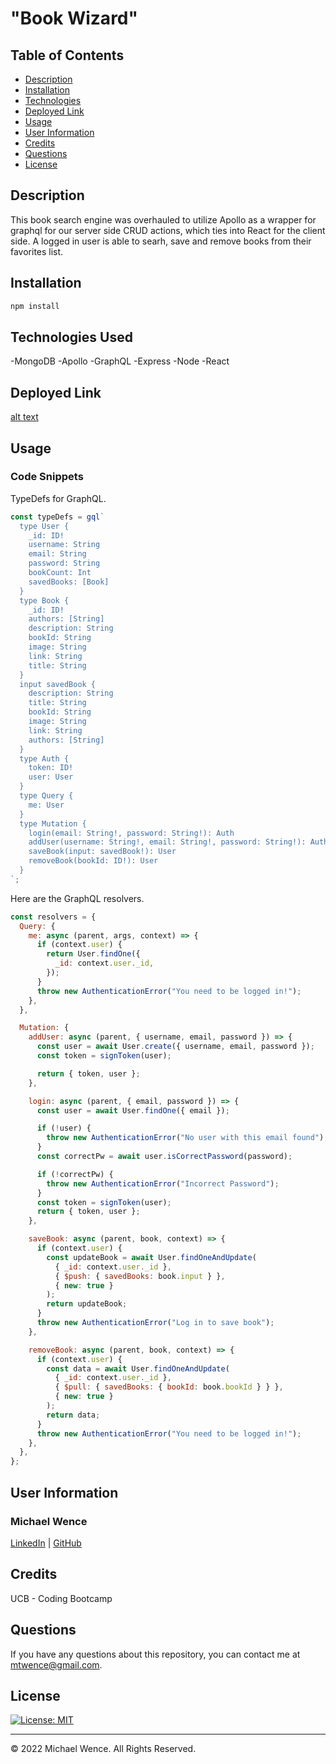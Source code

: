 # "Book Wizard"

## Table of Contents

- [Description](#description)
- [Installation](#installation)
- [Technologies](#technologies-used)
- [Deployed Link](#link)
- [Usage](#usage)
- [User Information](#user-information)
- [Credits](#credits)
- [Questions](#questions)
- [License](#license)

## Description

This book search engine was overhauled to utilize Apollo as a wrapper for graphql for our server side CRUD actions, which ties into React for the client side. A logged in user is able to searh, save and remove books from their favorites list.

## Installation

```ruby
npm install
```

## Technologies Used

-MongoDB
-Apollo
-GraphQL
-Express
-Node
-React

## Deployed Link

[alt text](https://book-wizard.herokuapp.com/)

## Usage

### Code Snippets

TypeDefs for GraphQL.

```javascript
const typeDefs = gql`
  type User {
    _id: ID!
    username: String
    email: String
    password: String
    bookCount: Int
    savedBooks: [Book]
  }
  type Book {
    _id: ID!
    authors: [String]
    description: String
    bookId: String
    image: String
    link: String
    title: String
  }
  input savedBook {
    description: String
    title: String
    bookId: String
    image: String
    link: String
    authors: [String]
  }
  type Auth {
    token: ID!
    user: User
  }
  type Query {
    me: User
  }
  type Mutation {
    login(email: String!, password: String!): Auth
    addUser(username: String!, email: String!, password: String!): Auth
    saveBook(input: savedBook!): User
    removeBook(bookId: ID!): User
  }
`;
```

Here are the GraphQL resolvers.

```javascript
const resolvers = {
  Query: {
    me: async (parent, args, context) => {
      if (context.user) {
        return User.findOne({
          _id: context.user._id,
        });
      }
      throw new AuthenticationError("You need to be logged in!");
    },
  },

  Mutation: {
    addUser: async (parent, { username, email, password }) => {
      const user = await User.create({ username, email, password });
      const token = signToken(user);

      return { token, user };
    },

    login: async (parent, { email, password }) => {
      const user = await User.findOne({ email });

      if (!user) {
        throw new AuthenticationError("No user with this email found");
      }
      const correctPw = await user.isCorrectPassword(password);

      if (!correctPw) {
        throw new AuthenticationError("Incorrect Password");
      }
      const token = signToken(user);
      return { token, user };
    },

    saveBook: async (parent, book, context) => {
      if (context.user) {
        const updateBook = await User.findOneAndUpdate(
          { _id: context.user._id },
          { $push: { savedBooks: book.input } },
          { new: true }
        );
        return updateBook;
      }
      throw new AuthenticationError("Log in to save book");
    },

    removeBook: async (parent, book, context) => {
      if (context.user) {
        const data = await User.findOneAndUpdate(
          { _id: context.user._id },
          { $pull: { savedBooks: { bookId: book.bookId } } },
          { new: true }
        );
        return data;
      }
      throw new AuthenticationError("You need to be logged in!");
    },
  },
};
```

## User Information

### **Michael Wence**

[LinkedIn](https://www.linkedin.com/in/michael-wence/) |
[GitHub](https://github.com/mtwence)

## Credits

UCB - Coding Bootcamp

## Questions

If you have any questions about this repository, you can contact me at mtwence@gmail.com.

## License

[![License: MIT](https://img.shields.io/badge/License-MIT-yellow.svg)](https://opensource.org/licenses/MIT)

---

© 2022 Michael Wence. All Rights Reserved.
